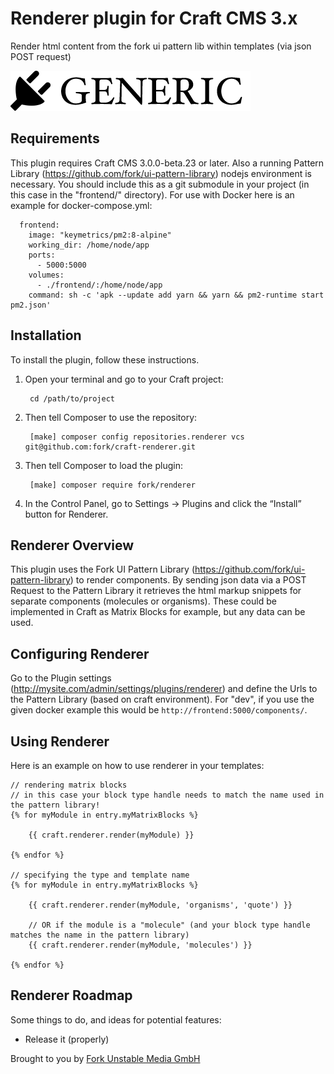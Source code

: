 # Renderer plugin for Craft CMS 3.x

Render html content from the fork ui pattern lib within templates (via json POST request)

![Screenshot](resources/img/plugin-logo.png)

## Requirements

This plugin requires Craft CMS 3.0.0-beta.23 or later.
Also a running Pattern Library (https://github.com/fork/ui-pattern-library) nodejs environment is necessary.
You should include this as a git submodule in your project (in this case in the "frontend/" directory).
For use with Docker here is an example for docker-compose.yml:

```
  frontend:
    image: "keymetrics/pm2:8-alpine"
    working_dir: /home/node/app
    ports:
      - 5000:5000
    volumes:
      - ./frontend/:/home/node/app
    command: sh -c 'apk --update add yarn && yarn && pm2-runtime start pm2.json'
```


## Installation

To install the plugin, follow these instructions.

1. Open your terminal and go to your Craft project:

        cd /path/to/project

2. Then tell Composer to use the repository:

        [make] composer config repositories.renderer vcs git@github.com:fork/craft-renderer.git

3. Then tell Composer to load the plugin:

        [make] composer require fork/renderer

4. In the Control Panel, go to Settings → Plugins and click the “Install” button for Renderer.

## Renderer Overview

This plugin uses the Fork UI Pattern Library (https://github.com/fork/ui-pattern-library) to render components.
By sending json data via a POST Request to the Pattern Library it retrieves the html markup snippets for separate components (molecules or organisms).
These could be implemented in Craft as Matrix Blocks for example, but any data can be used.

## Configuring Renderer

Go to the Plugin settings (http://mysite.com/admin/settings/plugins/renderer) and define the Urls to the Pattern Library (based on craft environment).
For "dev", if you use the given docker example this would be `http://frontend:5000/components/`.

## Using Renderer

Here is an example on how to use renderer in your templates:

```
// rendering matrix blocks
// in this case your block type handle needs to match the name used in the pattern library!
{% for myModule in entry.myMatrixBlocks %}

    {{ craft.renderer.render(myModule) }}

{% endfor %}

// specifying the type and template name
{% for myModule in entry.myMatrixBlocks %}

    {{ craft.renderer.render(myModule, 'organisms', 'quote') }}

    // OR if the module is a "molecule" (and your block type handle matches the name in the pattern library)
    {{ craft.renderer.render(myModule, 'molecules') }}

{% endfor %}
```



## Renderer Roadmap

Some things to do, and ideas for potential features:

* Release it (properly)

Brought to you by [Fork Unstable Media GmbH](http://fork.de)
